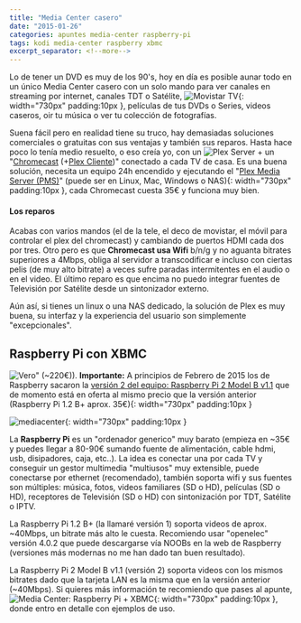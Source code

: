 ```yaml
---
title: "Media Center casero"
date: "2015-01-26"
categories: apuntes media-center raspberry-pi
tags: kodi media-center raspberry xbmc
excerpt_separator: <!--more-->
---
```


Lo de tener un DVD es muy de los 90's, hoy en día es posible aunar todo en un único Media Center casero con un solo mando para ver canales en streaming por internet, canales TDT o Satélite, ![Movistar TV](/assets/img/original/?p=1225){: width="730px" padding:10px }, películas de tus DVDs o Series, videos caseros, oir tu música o ver tu colección de fotografías.

Suena fácil pero en realidad tiene su truco, hay demasiadas soluciones comerciales o gratuitas con sus ventajas y también sus reparos. Hasta hace poco lo tenía medio resuelto, o eso creía yo, con un ![Plex Server](https://plex.tv/) + un "[Chromecast](https://www.google.es/chrome/devices/chromecast/) (+[Plex Cliente](https://support.plex.tv/hc/en-us/sections/200286998-Chromecast))" conectado a cada TV de casa. Es una buena solución, necesita un equipo 24h encendido y ejecutando el "[Plex Media Server (PMS)](/assets/img/original/)" (puede ser en Linux, Mac, Windows o NAS){: width="730px" padding:10px }, cada Chromecast cuesta 35€ y funciona muy bien.

#### Los reparos

Acabas con varios mandos (el de la tele, el deco de movistar, el móvil para controlar el plex del chromecast) y cambiando de puertos HDMI cada dos por tres. Otro pero es que **Chromecast usa Wifi** b/n/g y no aguanta bitrates superiores a 4Mbps, obliga al servidor a transcodificar e incluso con ciertas pelis (de muy alto bitrate) a veces sufre paradas intermitentes en el audio o en el video. El último reparo es que encima no puedo integrar fuentes de Televisión por Satélite desde un sintonizador externo.

Aún así, si tienes un linux o una NAS dedicado, la solución de Plex es muy buena, su interfaz y la experiencia del usuario son simplemente "excepcionales".

## Raspberry Pi con XBMC

![Vero](https://getvero.tv/)" (~220€)). **Importante:** A principios de Febrero de 2015 los de Raspberry sacaron la [versión 2 del equipo: Raspberry Pi 2 Model B v1.1](/assets/img/original/) que de momento está en oferta al mismo precio que la versión anterior (Raspberry Pi 1.2 B+ aprox. 35€){: width="730px" padding:10px }

![mediacenter](/assets/img/original/mediacenter1-1024x520.png){: width="730px" padding:10px }

La **Raspberry Pi** es un "ordenador generico" muy barato (empieza en ~35€ y puedes llegar a 80-90€ sumando fuente de alimentación, cable hdmi, usb, disipadores, caja, etc..). La idea es conectar una por cada TV y conseguir un gestor multimedia "multiusos" muy extensible, puede conectarse por ethernet (recomendado), también soporta wifi y sus fuentes son múltiples: música, fotos, videos familiares (SD o HD), películas (SD o HD), receptores de Televisión (SD o HD) con sintonización por TDT, Satélite o IPTV.

La Raspberry Pi 1.2 B+ (la llamaré versión 1) soporta videos de aprox. ~40Mbps, un bitrate más alto le cuesta. Recomiendo usar "openelec" versión 4.0.2 que puede descargarse vía NOOBs en la web de Raspberry (versiones más modernas no me han dado tan buen resultado).

La Raspberry Pi 2 Model B v1.1 (versión 2) soporta videos con los mismos bitrates dado que la tarjeta LAN es la misma que en la versión anterior (~40Mbps). Si quieres más información te recomiendo que pases al apunte, ![Media Center: Raspberry Pi + XBMC](/assets/img/original/?p=1284){: width="730px" padding:10px }, donde entro en detalle con ejemplos de uso.
